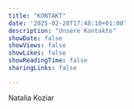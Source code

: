 ```yaml
---
title: "KONTAKT"
date: '2025-02-20T17:48:10+01:00'
description: "Unsere Kontakte"
showDate: false
showViews: false
showLikes: false
showReadingTime: false
sharingLinks: false

---
```


Natalia Koziar
